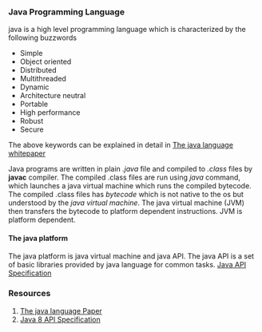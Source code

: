 ### Java Programming Language
java is a high level programming language which is characterized by the following buzzwords

- Simple
- Object oriented
- Distributed
- Multithreaded
- Dynamic
- Architecture neutral
- Portable
- High performance
- Robust
- Secure

The above keywords can be explained in detail in [The java language whitepaper](http://www.oracle.com/technetwork/java/langenv-140151.html)

Java programs are written in plain *.java* file and compiled to *.class* files by **javac** compiler.
The compiled .class files are run using *java* command, which launches a java virtual machine which runs the compiled bytecode. 
The compiled .class files has *bytecode* which is not native to the os but understood by the *java virtual machine*. 
The java virtual machine (JVM) then transfers the bytecode to platform dependent instructions. JVM is platform dependent. 

#### The java platform
The java platform is java virtual machine and java API. The java API is a set of basic libraries provided by java language for common tasks.
[Java API Specification](https://docs.oracle.com/javase/8/docs/index.html)


### Resources
1. [The java language Paper](http://www.oracle.com/technetwork/java/langenv-140151.html)
2. [Java 8 API Specification](https://docs.oracle.com/javase/8/docs/index.html)


